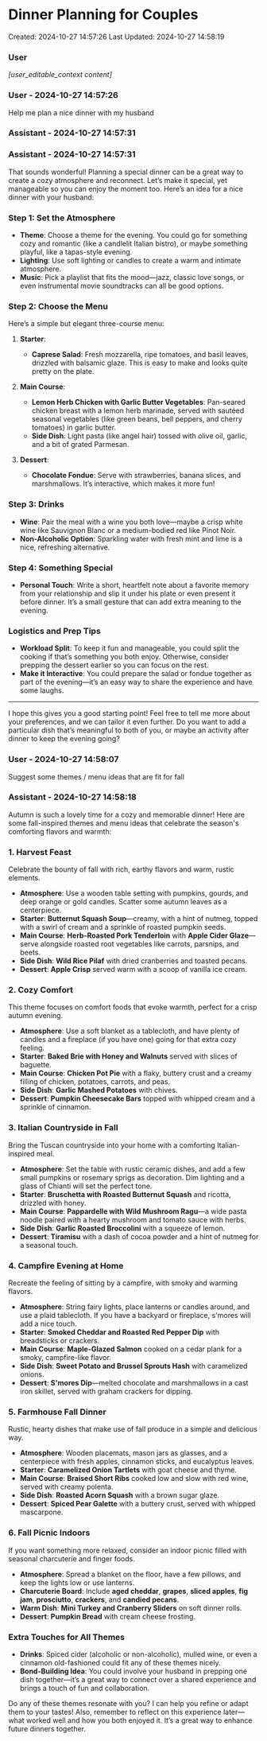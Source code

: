 # Dinner Planning for Couples

Created: 2024-10-27 14:57:26
Last Updated: 2024-10-27 14:58:19

### User

*[user_editable_context content]*

### User - 2024-10-27 14:57:26

Help me plan a nice dinner with my husband

### Assistant - 2024-10-27 14:57:31



### Assistant - 2024-10-27 14:57:31

That sounds wonderful! Planning a special dinner can be a great way to create a cozy atmosphere and reconnect. Let’s make it special, yet manageable so you can enjoy the moment too. Here’s an idea for a nice dinner with your husband:

### Step 1: Set the Atmosphere
- **Theme**: Choose a theme for the evening. You could go for something cozy and romantic (like a candlelit Italian bistro), or maybe something playful, like a tapas-style evening.
- **Lighting**: Use soft lighting or candles to create a warm and intimate atmosphere.
- **Music**: Pick a playlist that fits the mood—jazz, classic love songs, or even instrumental movie soundtracks can all be good options.

### Step 2: Choose the Menu
Here’s a simple but elegant three-course menu:

1. **Starter**:  
   - **Caprese Salad**: Fresh mozzarella, ripe tomatoes, and basil leaves, drizzled with balsamic glaze. This is easy to make and looks quite pretty on the plate.

2. **Main Course**:  
   - **Lemon Herb Chicken with Garlic Butter Vegetables**: Pan-seared chicken breast with a lemon herb marinade, served with sautéed seasonal vegetables (like green beans, bell peppers, and cherry tomatoes) in garlic butter.
   - **Side Dish**: Light pasta (like angel hair) tossed with olive oil, garlic, and a bit of grated Parmesan.

3. **Dessert**:  
   - **Chocolate Fondue**: Serve with strawberries, banana slices, and marshmallows. It’s interactive, which makes it more fun!

### Step 3: Drinks
- **Wine**: Pair the meal with a wine you both love—maybe a crisp white wine like Sauvignon Blanc or a medium-bodied red like Pinot Noir.
- **Non-Alcoholic Option**: Sparkling water with fresh mint and lime is a nice, refreshing alternative.

### Step 4: Something Special
- **Personal Touch**: Write a short, heartfelt note about a favorite memory from your relationship and slip it under his plate or even present it before dinner. It’s a small gesture that can add extra meaning to the evening.
  
### Logistics and Prep Tips
- **Workload Split**: To keep it fun and manageable, you could split the cooking if that’s something you both enjoy. Otherwise, consider prepping the dessert earlier so you can focus on the rest.
- **Make it Interactive**: You could prepare the salad or fondue together as part of the evening—it’s an easy way to share the experience and have some laughs.

---

I hope this gives you a good starting point! Feel free to tell me more about your preferences, and we can tailor it even further. Do you want to add a particular dish that’s meaningful to both of you, or maybe an activity after dinner to keep the evening going?

### User - 2024-10-27 14:58:07

Suggest some themes / menu ideas that are fit for fall 

### Assistant - 2024-10-27 14:58:18

Autumn is such a lovely time for a cozy and memorable dinner! Here are some fall-inspired themes and menu ideas that celebrate the season's comforting flavors and warmth:

### 1. **Harvest Feast**
Celebrate the bounty of fall with rich, earthy flavors and warm, rustic elements.
- **Atmosphere**: Use a wooden table setting with pumpkins, gourds, and deep orange or gold candles. Scatter some autumn leaves as a centerpiece.
- **Starter**: **Butternut Squash Soup**—creamy, with a hint of nutmeg, topped with a swirl of cream and a sprinkle of roasted pumpkin seeds.
- **Main Course**: **Herb-Roasted Pork Tenderloin** with **Apple Cider Glaze**—serve alongside roasted root vegetables like carrots, parsnips, and beets.
- **Side Dish**: **Wild Rice Pilaf** with dried cranberries and toasted pecans.
- **Dessert**: **Apple Crisp** served warm with a scoop of vanilla ice cream.

### 2. **Cozy Comfort**
This theme focuses on comfort foods that evoke warmth, perfect for a crisp autumn evening.
- **Atmosphere**: Use a soft blanket as a tablecloth, and have plenty of candles and a fireplace (if you have one) going for that extra cozy feeling.
- **Starter**: **Baked Brie with Honey and Walnuts** served with slices of baguette.
- **Main Course**: **Chicken Pot Pie** with a flaky, buttery crust and a creamy filling of chicken, potatoes, carrots, and peas.
- **Side Dish**: **Garlic Mashed Potatoes** with chives.
- **Dessert**: **Pumpkin Cheesecake Bars** topped with whipped cream and a sprinkle of cinnamon.

### 3. **Italian Countryside in Fall**
Bring the Tuscan countryside into your home with a comforting Italian-inspired meal.
- **Atmosphere**: Set the table with rustic ceramic dishes, and add a few small pumpkins or rosemary sprigs as decoration. Dim lighting and a glass of Chianti will set the perfect tone.
- **Starter**: **Bruschetta with Roasted Butternut Squash** and ricotta, drizzled with honey.
- **Main Course**: **Pappardelle with Wild Mushroom Ragu**—a wide pasta noodle paired with a hearty mushroom and tomato sauce with herbs.
- **Side Dish**: **Garlic Roasted Broccolini** with a squeeze of lemon.
- **Dessert**: **Tiramisu** with a dash of cocoa powder and a hint of nutmeg for a seasonal touch.

### 4. **Campfire Evening at Home**
Recreate the feeling of sitting by a campfire, with smoky and warming flavors.
- **Atmosphere**: String fairy lights, place lanterns or candles around, and use a plaid tablecloth. If you have a backyard or fireplace, s'mores will add a nice touch.
- **Starter**: **Smoked Cheddar and Roasted Red Pepper Dip** with breadsticks or crackers.
- **Main Course**: **Maple-Glazed Salmon** cooked on a cedar plank for a smoky, campfire-like flavor.
- **Side Dish**: **Sweet Potato and Brussel Sprouts Hash** with caramelized onions.
- **Dessert**: **S'mores Dip**—melted chocolate and marshmallows in a cast iron skillet, served with graham crackers for dipping.

### 5. **Farmhouse Fall Dinner**
Rustic, hearty dishes that make use of fall produce in a simple and delicious way.
- **Atmosphere**: Wooden placemats, mason jars as glasses, and a centerpiece with fresh apples, cinnamon sticks, and eucalyptus leaves.
- **Starter**: **Caramelized Onion Tartlets** with goat cheese and thyme.
- **Main Course**: **Braised Short Ribs** cooked low and slow with red wine, served with creamy polenta.
- **Side Dish**: **Roasted Acorn Squash** with a brown sugar glaze.
- **Dessert**: **Spiced Pear Galette** with a buttery crust, served with whipped mascarpone.

### 6. **Fall Picnic Indoors**
If you want something more relaxed, consider an indoor picnic filled with seasonal charcuterie and finger foods.
- **Atmosphere**: Spread a blanket on the floor, have a few pillows, and keep the lights low or use lanterns.
- **Charcuterie Board**: Include **aged cheddar**, **grapes**, **sliced apples**, **fig jam**, **prosciutto**, **crackers**, and **candied pecans**.
- **Warm Dish**: **Mini Turkey and Cranberry Sliders** on soft dinner rolls.
- **Dessert**: **Pumpkin Bread** with cream cheese frosting.

### Extra Touches for All Themes
- **Drinks**: Spiced cider (alcoholic or non-alcoholic), mulled wine, or even a cinnamon old-fashioned could fit any of these themes nicely.
- **Bond-Building Idea**: You could involve your husband in prepping one dish together—it’s a great way to connect over a shared experience and brings a touch of fun and collaboration.

Do any of these themes resonate with you? I can help you refine or adapt them to your tastes! Also, remember to reflect on this experience later—what worked well and how you both enjoyed it. It’s a great way to enhance future dinners together.


